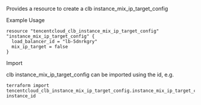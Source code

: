 Provides a resource to create a clb instance_mix_ip_target_config

Example Usage

```hcl
resource "tencentcloud_clb_instance_mix_ip_target_config" "instance_mix_ip_target_config" {
  load_balancer_id = "lb-5dnrkgry"
  mix_ip_target = false
}
```

Import

clb instance_mix_ip_target_config can be imported using the id, e.g.

```
terraform import tencentcloud_clb_instance_mix_ip_target_config.instance_mix_ip_target_config instance_id
```